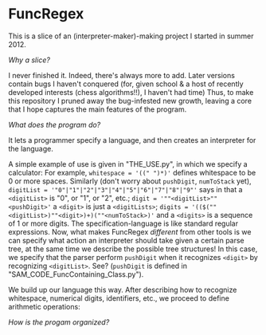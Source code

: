 FuncRegex
=========



This is a slice of an (interpreter-maker)-making project I started in summer 2012.



*Why a slice?*

I never finished it.
Indeed, there's always more to add. Later versions contain bugs I haven't conquered
(for, given school & a host of recently developed interests (chess algorithms!!), I haven't had time)
Thus, to make this repository I pruned away the bug-infested new growth,
leaving a core that I hope captures the main features of the program.



*What does the program do?*

It lets a programmer specify a language, and then creates an interpreter for the language.

A simple example of use is given in "THE_USE.py", in which we specify a calculator:
For example, `whitespace = '((" ")*)'` defines whitespace to be 0 or more spaces.
Similarly (don't worry about `pushDigit`, `numToStack` yet),
`digitList = '"0"|"1"|"2"|"3"|"4"|"5"|"6"|"7"|"8"|"9"'`     says in that a `<digitList>` is "0", or "1", or "2", etc.;
`digit = '""<digitList>""<pushDigit>'`                      a `<digit>` is just a `<digitLists>`;
`digits = '(($(""<digitList>)""<digit>)+)(""<numToStack>)'` and a `<digits>` is a sequence of 1 or more digits.
The specification-language is like standard regular expressions.
Now, what makes FuncRegex _different_ from other tools is we can specify
what action an interpreter should take given a certain parse tree, at the same time we describe
the possible tree structures! In this case, we specify that the parser perform `pushDigit`
when it recognizes `<digit>` by recognizing `<digitList>`. See? (`pushDigit` is defined in "SAM_CODE_FuncContaining_Class.py").

We build up our language this way. After describing how to recognize
whitespace, numerical digits, identifiers, etc., we proceed to define arithmetic operations:



*How is the progam organized?*


